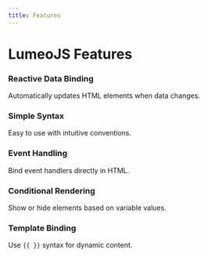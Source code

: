 ```yaml
---
title: Features
---
```


# LumeoJS Features

### Reactive Data Binding

Automatically updates HTML elements when data changes.

### Simple Syntax

Easy to use with intuitive conventions.

### Event Handling

Bind event handlers directly in HTML.

### Conditional Rendering

Show or hide elements based on variable values.

### Template Binding

Use `{{ }}` syntax for dynamic content.

